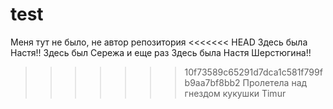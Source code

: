 # test
Меня тут не было, не автор репoзитория
<<<<<<< HEAD
Здесь была Настя!!
Здесь был Сережа и еще раз
Здесь была Настя Шерстюгина!!
>>>>>>> 10f73589c65291d7dca1c581f799fb9aa7bf8bb2
Пролетела над гнездом кукушки
Timur
